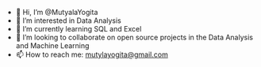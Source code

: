 - 👋 Hi, I’m @MutyalaYogita
- 👀 I’m interested in Data Analysis
- 🌱 I’m currently learning SQL and Excel
- 💞️ I’m looking to collaborate on open source projects in the Data Analysis and Machine Learning
- 📫 How to reach me: mutylayogita@gmail.com

<!---
MutyalaYogita/MutyalaYogita is a ✨ special ✨ repository because its `README.md` (this file) appears on your GitHub profile.
You can click the Preview link to take a look at your changes.
--->
